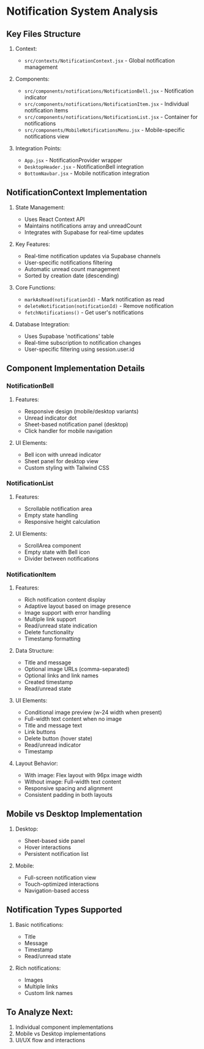 # Notification System Analysis

## Key Files Structure
1. Context:
   - `src/contexts/NotificationContext.jsx` - Global notification management

2. Components:
   - `src/components/notifications/NotificationBell.jsx` - Notification indicator
   - `src/components/notifications/NotificationItem.jsx` - Individual notification items
   - `src/components/notifications/NotificationList.jsx` - Container for notifications
   - `src/components/MobileNotificationsMenu.jsx` - Mobile-specific notifications view

3. Integration Points:
   - `App.jsx` - NotificationProvider wrapper
   - `DesktopHeader.jsx` - NotificationBell integration
   - `BottomNavbar.jsx` - Mobile notification integration

## NotificationContext Implementation
1. State Management:
   - Uses React Context API
   - Maintains notifications array and unreadCount
   - Integrates with Supabase for real-time updates

2. Key Features:
   - Real-time notification updates via Supabase channels
   - User-specific notifications filtering
   - Automatic unread count management
   - Sorted by creation date (descending)

3. Core Functions:
   - `markAsRead(notificationId)` - Mark notification as read
   - `deleteNotification(notificationId)` - Remove notification
   - `fetchNotifications()` - Get user's notifications

4. Database Integration:
   - Uses Supabase 'notifications' table
   - Real-time subscription to notification changes
   - User-specific filtering using session.user.id

## Component Implementation Details

### NotificationBell
1. Features:
   - Responsive design (mobile/desktop variants)
   - Unread indicator dot
   - Sheet-based notification panel (desktop)
   - Click handler for mobile navigation

2. UI Elements:
   - Bell icon with unread indicator
   - Sheet panel for desktop view
   - Custom styling with Tailwind CSS

### NotificationList
1. Features:
   - Scrollable notification area
   - Empty state handling
   - Responsive height calculation

2. UI Elements:
   - ScrollArea component
   - Empty state with Bell icon
   - Divider between notifications

### NotificationItem
1. Features:
   - Rich notification content display
   - Adaptive layout based on image presence
   - Image support with error handling
   - Multiple link support
   - Read/unread state indication
   - Delete functionality
   - Timestamp formatting

2. Data Structure:
   - Title and message
   - Optional image URLs (comma-separated)
   - Optional links and link names
   - Created timestamp
   - Read/unread state

3. UI Elements:
   - Conditional image preview (w-24 width when present)
   - Full-width text content when no image
   - Title and message text
   - Link buttons
   - Delete button (hover state)
   - Read/unread indicator
   - Timestamp

4. Layout Behavior:
   - With image: Flex layout with 96px image width
   - Without image: Full-width text content
   - Responsive spacing and alignment
   - Consistent padding in both layouts

## Mobile vs Desktop Implementation
1. Desktop:
   - Sheet-based side panel
   - Hover interactions
   - Persistent notification list

2. Mobile:
   - Full-screen notification view
   - Touch-optimized interactions
   - Navigation-based access

## Notification Types Supported
1. Basic notifications:
   - Title
   - Message
   - Timestamp
   - Read/unread state

2. Rich notifications:
   - Images
   - Multiple links
   - Custom link names

## To Analyze Next:
1. Individual component implementations
2. Mobile vs Desktop implementations
3. UI/UX flow and interactions